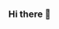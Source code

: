 ### Hi there 👋

<!--
**LucasMuhaDevOficial/LucasMuhaDevOficial** 
 olá ! Eu Sou O Lucas Martinez

[!(#github)(https://img.shields.io/badge/HTML-239120?style=for-the-badge&logo=html5&logoColor=white)(https://img.shields.io/badge/CSS-239120?&style=for-the-badge&logo=css3&logoColor=white)(https://img.shields.io/badge/JavaScript-F7DF1E?style=for-the-badge&logo=javascript&logoColor=black)]
[!(#Instagram)(https://img.shields.io/badge/Instagram-E4405F?style=for-the-badge&logo=instagram&logoColor=white)(https://instagram.com/lucasmartinez_reserva)]
[!(Youtube)(https://www.youtube.com/channel/UCGDWrDcbrlrG8mU7WVw0uUw)]
[!(Linkedin)(https://img.shields.io/badge/LinkedIn-0077B5?style=for-the-badge&logo=linkedin&logoColor=white)(https://www.linkedin.com/in/lucas-martinez-scordamaglia-santos-bb611a253/)]
[!(Discord)(https://img.shields.io/badge/Discord-7289DA?style=for-the-badge&logo=discord&logoColor=white)(https://discord.com/channels/@me)]

![LucasMuhaDevOficial](https://github-readme-stats.vercel.app/api?username=LucasMuhaDevOficial&show_icons=true&theme=dracula)

## Tecnologias Que Utilizo No Meu Dia

<div style="Display: inline-block"><br>
<img alig="center" alt="HTML5" src="https://img.shields.io/badge/HTML-239120?style=for-the-badge&logo=html5&logoColor=white/>">
<img alig="center" alt="CSS3" src="https://img.shields.io/badge/CSS-239120?&style=for-the-badge&logo=css3&logoColor=white">
<img alig="center" alt="Javascript" src="https://img.shields.io/badge/JavaScript-F7DF1E?style=for-the-badge&logo=javascript&logoColor=black">
<div><br>

Apaixonado por Tecnlogia, Future DEV Front-End
15 Years Old
